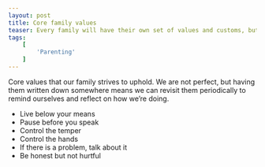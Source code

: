 ```yaml
---
layout: post
title: Core family values
teaser: Every family will have their own set of values and customs, but these transcend.
tags:
    [
        'Parenting'
    ]
---
```


Core values that our family strives to uphold. We are not perfect, but having them written down somewhere means we can revisit them periodically to remind ourselves and reflect on how we’re doing.

- Live below your means
- Pause before you speak
- Control the temper
- Control the hands
- If there is a problem, talk about it
- Be honest but not hurtful
